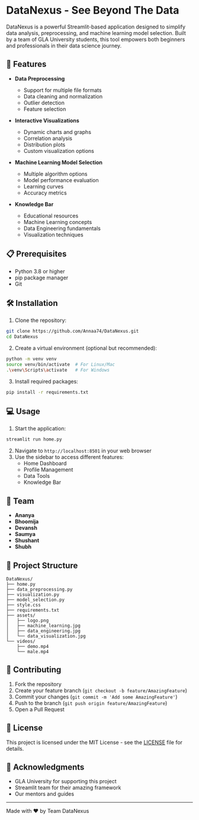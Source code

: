 # DataNexus - See Beyond The Data

DataNexus is a powerful Streamlit-based application designed to simplify data analysis, preprocessing, and machine learning model selection. Built by a team of GLA University students, this tool empowers both beginners and professionals in their data science journey.

## 🚀 Features

- **Data Preprocessing**
  - Support for multiple file formats
  - Data cleaning and normalization
  - Outlier detection
  - Feature selection

- **Interactive Visualizations**
  - Dynamic charts and graphs
  - Correlation analysis
  - Distribution plots
  - Custom visualization options

- **Machine Learning Model Selection**
  - Multiple algorithm options
  - Model performance evaluation
  - Learning curves
  - Accuracy metrics

- **Knowledge Bar**
  - Educational resources
  - Machine Learning concepts
  - Data Engineering fundamentals
  - Visualization techniques

## 📋 Prerequisites

- Python 3.8 or higher
- pip package manager
- Git

## 🛠️ Installation

1. Clone the repository:
```bash
git clone https://github.com/Annaa74/DataNexus.git
cd DataNexus
```

2. Create a virtual environment (optional but recommended):
```bash
python -m venv venv
source venv/bin/activate  # For Linux/Mac
.\venv\Scripts\activate   # For Windows
```

3. Install required packages:
```bash
pip install -r requirements.txt
```

## 💻 Usage

1. Start the application:
```bash
streamlit run home.py
```

2. Navigate to `http://localhost:8501` in your web browser
3. Use the sidebar to access different features:
   - Home Dashboard
   - Profile Management
   - Data Tools
   - Knowledge Bar

## 👥 Team

- **Ananya**
- **Bhoomija**
- **Devansh**
- **Saumya**
- **Shushant**
- **Shubh**

## 📁 Project Structure

```
DataNexus/
├── home.py
├── data_preprocessing.py
├── visualization.py
├── model_selection.py
├── style.css
├── requirements.txt
├── assets/
│   ├── logo.png
│   ├── machine_learning.jpg
│   ├── data_engineering.jpg
│   └── data_visualization.jpg
└── videos/
    ├── demo.mp4
    └── male.mp4
```

## 🤝 Contributing

1. Fork the repository
2. Create your feature branch (`git checkout -b feature/AmazingFeature`)
3. Commit your changes (`git commit -m 'Add some AmazingFeature'`)
4. Push to the branch (`git push origin feature/AmazingFeature`)
5. Open a Pull Request

## 📝 License

This project is licensed under the MIT License - see the [LICENSE](LICENSE) file for details.

## 🙏 Acknowledgments

- GLA University for supporting this project
- Streamlit team for their amazing framework
- Our mentors and guides

---
Made with ❤️ by Team DataNexus
